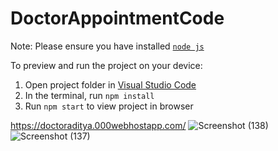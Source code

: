 
  # DoctorAppointmentCode

  Note: Please ensure you have installed <code><a href="https://nodejs.org/en/download/">node js</a></code>

  To preview and run the project on your device:
  1) Open project folder in <a href="https://code.visualstudio.com/download">Visual Studio Code</a>
  2) In the terminal, run `npm install`
  3) Run `npm start` to view project in browser
 
https://doctoraditya.000webhostapp.com/
![Screenshot (138)](https://user-images.githubusercontent.com/124234040/226741619-b8be6e80-422c-488b-831f-1e1841dc2e39.png)
![Screenshot (137)](https://user-images.githubusercontent.com/124234040/226741651-57fc28ec-3982-44aa-990b-20e3d07edc58.png)
